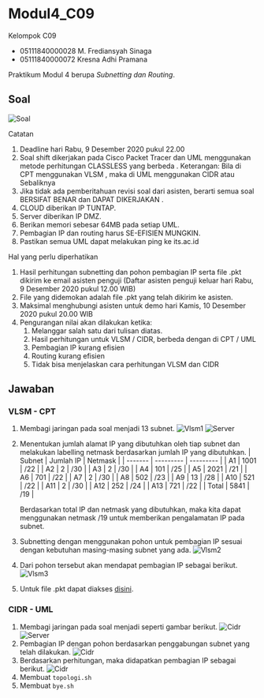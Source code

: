 # Modul4_C09
Kelompok C09
- 05111840000028  M. Frediansyah Sinaga
- 05111840000072  Kresna Adhi Pramana

Praktikum Modul 4 berupa *Subnetting dan Routing*.


## Soal
![Soal](img/soal.png)

Catatan
1. Deadline hari Rabu, 9 Desember 2020 pukul 22.00
2. Soal shift dikerjakan pada Cisco Packet Tracer dan UML menggunakan metode
    perhitungan CLASSLESS yang berbeda .
    Keterangan: Bila di CPT menggunakan VLSM , maka di UML menggunakan CIDR
    atau Sebaliknya
3. Jika tidak ada pemberitahuan revisi soal dari asisten, berarti semua soal BERSIFAT BENAR
    dan DAPAT DIKERJAKAN .
4. CLOUD diberikan IP TUNTAP.
5. Server diberikan IP DMZ.
6. Berikan memori sebesar 64MB pada setiap UML.
7. Pembagian IP dan routing harus SE-EFISIEN MUNGKIN.
8. Pastikan semua UML dapat melakukan ping ke its.ac.id

Hal yang perlu diperhatikan
1. Hasil perhitungan subnetting dan pohon pembagian IP serta file .pkt dikirim ke email
    asisten penguji (Daftar asisten penguji keluar hari Rabu, 9 Desember 2020 pukul 12.00
    WIB)
2. File yang didemokan adalah file .pkt yang telah dikirim ke asisten.
3. Maksimal menghubungi asisten untuk demo hari Kamis, 10 Desember 2020 pukul
    20.00 WIB
4. Pengurangan nilai akan dilakukan ketika:
    1. Melanggar salah satu dari tulisan diatas.
    2. Hasil perhitungan untuk VLSM / CIDR, berbeda dengan di CPT / UML
    3. Pembagian IP kurang efisien
    4. Routing kurang efisien
    5. Tidak bisa menjelaskan cara perhitungan VLSM dan CIDR
    
    
## Jawaban

### VLSM - CPT
1. Membagi jaringan pada soal menjadi 13 subnet.
    ![Vlsm1](img/vlsm1.png)
    ![Server](img/server.png)
2.  Menentukan jumlah alamat IP yang dibutuhkan oleh tiap subnet dan melakukan labelling netmask berdasarkan jumlah IP yang dibutuhkan.
    | Subnet  | Jumlah IP | Netmask   |
    | ------- | --------- | --------- |
    | A1      | 1001      | /22       |
    | A2      | 2         | /30       |
    | A3      | 2         | /30       |
    | A4      | 101       | /25       |
    | A5      | 2021      | /21       |
    | A6      | 701       | /22       |
    | A7      | 2         | /30       |
    | A8      | 502       | /23       |
    | A9      | 13        | /28       |
    | A10     | 521       | /22       |
    | A11     | 2         | /30       |
    | A12     | 252       | /24       |
    | A13     | 721       | /22       |
    | Total   | 5841      | /19       |
    
    Berdasarkan total IP dan netmask yang dibutuhkan, maka kita dapat menggunakan netmask /19 untuk memberikan pengalamatan IP pada subnet.
3. Subnetting dengan menggunakan pohon untuk pembagian IP sesuai dengan kebutuhan masing-masing subnet yang ada.
    ![Vlsm2](img/vlsm2.png)
4. Dari pohon tersebut akan mendapat pembagian IP sebagai berikut.
    ![Vlsm3](img/vlsm3.png)
5. Untuk file .pkt dapat diakses [disini](Modul4_KelompokC09_Jarkom2020_VLSM.pkt).

### CIDR - UML
1. Membagi jaringan pada soal menjadi seperti gambar berikut.
    ![Cidr](img/cidr1.png)  
    ![Server](img/server.png)
2. Pembagian IP dengan pohon berdasarkan penggabungan subnet yang telah dilakukan.
    ![Cidr](img/cidr2.png)  
3. Berdasarkan perhitungan, maka didapatkan pembagian IP sebagai berikut.
    ![Cidr](img/cidr3.png)  
4. Membuat `topologi.sh`
5. Membuat `bye.sh`

